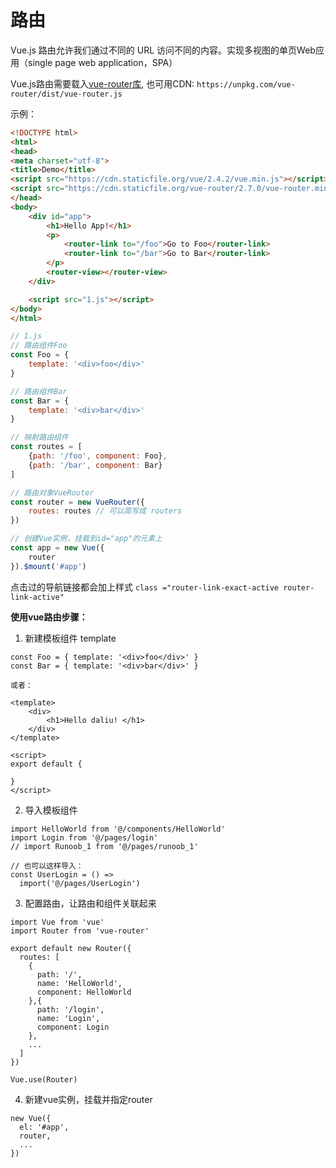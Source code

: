 # 路由

Vue.js 路由允许我们通过不同的 URL 访问不同的内容。实现多视图的单页Web应用（single page web application，SPA）

Vue.js路由需要载入[vue-router库](https://github.com/vuejs/vue-router), 也可用CDN: `https://unpkg.com/vue-router/dist/vue-router.js`

示例：

```html
<!DOCTYPE html>
<html>
<head>
<meta charset="utf-8">
<title>Demo</title>
<script src="https://cdn.staticfile.org/vue/2.4.2/vue.min.js"></script>
<script src="https://cdn.staticfile.org/vue-router/2.7.0/vue-router.min.js"></script>
</head>
<body>
    <div id="app">
        <h1>Hello App!</h1>
        <p>
            <router-link to="/foo">Go to Foo</router-link>
            <router-link to="/bar">Go to Bar</router-link>
        </p>
        <router-view></router-view>
    </div>

    <script src="1.js"></script>
</body>
</html>
```

```js
// 1.js
// 路由组件Foo
const Foo = {
    template: '<div>foo</div>'
}

// 路由组件Bar
const Bar = {
    template: '<div>bar</div>'
}

// 映射路由组件
const routes = [
    {path: '/foo', component: Foo},
    {path: '/bar', component: Bar}
]

// 路由对象VueRouter
const router = new VueRouter({
    routes: routes // 可以简写成 routers    
})

// 创建Vue实例，挂载到id="app"的元素上
const app = new Vue({
    router
}).$mount('#app')
```
点击过的导航链接都会加上样式 `class ="router-link-exact-active router-link-active"`

**使用vue路由步骤：**

1. 新建模板组件 template

```
const Foo = { template: '<div>foo</div>' }
const Bar = { template: '<div>bar</div>' }

或者：

<template>
    <div>
        <h1>Hello daliu! </h1>
    </div>
</template>

<script>
export default {
    
}
</script>
```

2. 导入模板组件

```
import HelloWorld from '@/components/HelloWorld'
import Login from '@/pages/login'
// import Runoob_1 from '@/pages/runoob_1'

// 也可以这样导入：
const UserLogin = () =>
  import('@/pages/UserLogin')
```

3. 配置路由，让路由和组件关联起来

```
import Vue from 'vue'
import Router from 'vue-router'

export default new Router({
  routes: [
    {
      path: '/',
      name: 'HelloWorld',
      component: HelloWorld
    },{
      path: '/login',
      name: 'Login',
      component: Login
    }, 
    ...
  ]
})

Vue.use(Router)
```

4. 新建vue实例，挂载并指定router

```
new Vue({
  el: '#app',
  router,
  ... 
})
```

